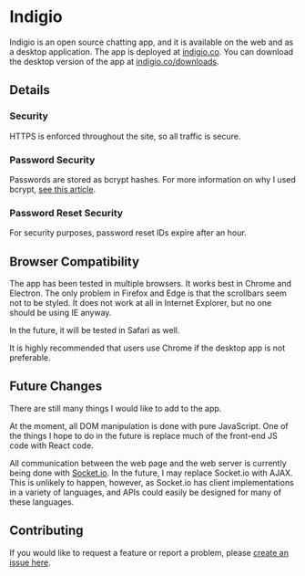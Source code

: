 # Indigio

Indigio is an open source chatting app, and it is available on the web and as a desktop application. The app is deployed at [indigio.co](https://www.indigio.co/). You can download the desktop version of the app at [indigio.co/downloads](https://www.indigio.co/downloads/).

## Details

### Security

HTTPS is enforced throughout the site, so all traffic is secure.

### Password Security

Passwords are stored as bcrypt hashes. For more information on why I used bcrypt, [see this article](https://codahale.com/how-to-safely-store-a-password/).

### Password Reset Security

For security purposes, password reset IDs expire after an hour.

## Browser Compatibility

The app has been tested in multiple browsers. It works best in Chrome and Electron. The only problem in Firefox and Edge is that the scrollbars seem not to be styled. It does not work at all in Internet Explorer, but no one should be using IE anyway.

In the future, it will be tested in Safari as well.

It is highly recommended that users use Chrome if the desktop app is not preferable.

## Future Changes

There are still many things I would like to add to the app.

At the moment, all DOM manipulation is done with pure JavaScript. One of the things I hope to do in the future is replace much of the front-end JS code with React code.

All communication between the web page and the web server is currently being done with [Socket.io](https://socket.io/). In the future, I may replace Socket.io with AJAX. This is unlikely to happen, however, as Socket.io has client implementations in a variety of languages, and APIs could easily be designed for many of these languages.

## Contributing

If you would like to request a feature or report a problem, please [create an issue here](https://github.com/WKHAllen/Indigio/issues).
